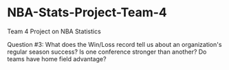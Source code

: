# NBA-Stats-Project-Team-4
Team 4 Project on NBA Statistics

Question #3: What does the Win/Loss record tell us about an organization's regular season success? Is one conference stronger than another? Do teams have home field advantage?
